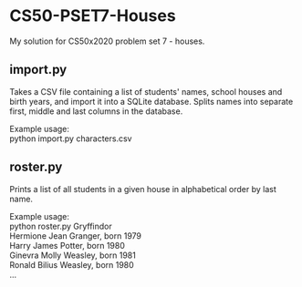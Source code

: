 # CS50-PSET7-Houses
My solution for CS50x2020 problem set 7 - houses.

## import.py
Takes a CSV file containing a list of students' names, school houses and birth years, and import it into a SQLite database. Splits names into separate first, middle and last columns in the database.

Example usage:  
python import.py characters.csv

## roster.py
Prints a list of all students in a given house in alphabetical order by last name.

Example usage:  
python roster.py Gryffindor  
Hermione Jean Granger, born 1979  
Harry James Potter, born 1980  
Ginevra Molly Weasley, born 1981  
Ronald Bilius Weasley, born 1980  
...
